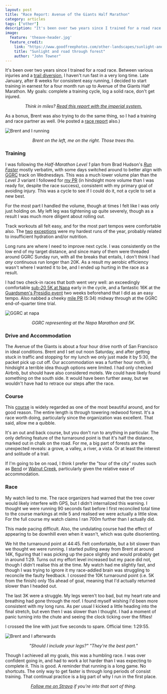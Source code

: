 ```yaml
---
layout: post
title: "Race Report: Avenue of the Giants Half Marathon"
category: articles
tags: ["other"]
description: "It's been over two years since I trained for a road race. Between various injuries and a trail diversion, I haven't run fast in a very long time."
image:
  feature: 'theave-header.jpg'
  feature_credit:
    link: "https://www.goodfreephotos.com/other-landscapes/sunlight-and-road-through-the-forest.jpg.php"
    title: "Sunlight and road through forest"
    author: "John Towner"
---
```


It's been over two years since I trained for a road race. Between various
injuries and a [trail
diversion](/articles/race-report-north-face-50-mile.html), I haven't run fast
in a very long time.  Late January, after 8 weeks for consistent easy running,
I decided to start training in earnest for a four month run up to Avenue of the
Giants Half Marathon. My goals: complete a training cycle, log a solid race,
don't get injured.

<center><em>
<span data-alt="Think in kays?">Think in miles?</span> <a data-alt-href="?" href="?imperial=true">Read this report with the <span data-alt="metric">imperial</span> system.</a>
</em></center>

<p />

As a bonus, Brent was also trying to do the same thing, so I had a training and
race partner as well. (He posted a [race report](https://brentnowak.net/2018/05/07/race-report-avenue-of-the-giants-half-marathon/) also.)

![Brent and I running](/images/theave-running.jpg)
<center><em>Brent on the left, me on the right. Those trees tho.</em></center>

<p />

### Training

I was following the _Half-Marathon Level 1_ plan from Brad Hudson's [_Run
Faster_](https://www.amazon.com/dp/B001ANYD3Q/) mostly verbatim, with some days
switched around to better align with [GGRC](http://goldengaterunningclub.org/)
track on Wednesdays. This was a much lower volume plan than the _Level 3_
variant I followed for [my PR](/articles//race-report-walnut-creek-half.html)
(in hindsight more volume than I was ready for, despite the race success),
consistent with my primary goal of avoiding injury. This was a cycle to see if
I could do it, not a cycle to set a new best.

For the most part I handled the volume, though at times I felt like I was only
just holding on. My left leg was tightening up quite severely, though as a
result I was much more diligent about rolling out.

Track workouts all felt easy, and for the most part tempos were comfortable
also. The [two](https://www.strava.com/activities/1456577035/overview) [exceptions](https://www.strava.com/activities/1495036189/overview) were my hardest runs of the year, probably related to
insufficient hydration and/or nutrition.

Long runs are where I need to improve next cycle. I was consistently on the low
end of my target distance, and since many of them were threaded around GGRC
Sunday run, with all the breaks that entails, I don't think I had _any_
continuous run longer than 20K. As a result my aerobic efficiency wasn't where
I wanted it to be, and I ended up hurting in the race as a result.

I had two check-in races that both went very well: an exceedingly comfortable
[sub-20 5K at Napa](https://www.strava.com/activities/1436221460) early in the cycle, and a fantastic <span
data-alt="10mi">16K</span> at the [Guardsmen's Presidio event](https://www.strava.com/activities/1525946687/overview) two weeks
beforehand that I did as an easy tempo. Also nabbed a cheeky [mile PR](https://www.strava.com/activities/1477373729/overview) (5:34)
midway through at the GGRC end-of-quarter time trial.

![GGRC at napa](/images/ggrc-napa.jpg)
<center><em>GGRC representing at the Napa Marathon and 5K.</em></center>

<p />

### Drive and Accommodation

The Avenue of the Giants is about a four hour drive north of San Francisco in
ideal conditions.  Brent and I set out noon Saturday, and after getting stuck
in traffic and stopping for my lunch we only just made it by 5:30, the packet
pick up cut off. Our accommodation was a further hour north, in hindsight a
terrible idea though options were limited. I had only checked Airbnb, but
should have also considered motels. We could have likely found something on the
south side. It would have been further away, but we wouldn't have had to
retrace our steps after the race.

### Course

This [course](https://www.strava.com/activities/1554214051/overview) is widely
regarded as one of the most beautiful around, and for good reason. The entire
length is through towering redwood forest. It's a race worth doing,
particularly since the organization was excellent. That said, allow me a
quibble.

It's an out and back course, but you don't run to anything in particular. The
only defining feature of the turnaround point is that it's half the distance,
marked out in chalk on the road. For me, a big part of forests are the
unexpected reveals: a grove, a valley, a river, a vista. Or at least the
interest and solitude of a trail.

If I'm going to be on road, I think I prefer the "tour of the city" routes such
as [Bend](/articles/race-report-bend-half.html) or [Walnut
Creek](/articles/race-report-walnut-creek-half.html), particularly given the
relative ease of accommodation.

### Race

My watch lied to me. The race organizers had warned that the tree cover would
likely interfere with GPS, but I didn't internalized this warning. I thought we
were running 90 seconds fast before I first reconciled total time to the course
markings at mile 5 and realised we were actually a little slow. For the full
course my watch claims I ran <span data-alt="half a mile">700m</span> further than I actually did.

This made pacing difficult. Also, the undulating course had the effect of
appearing to be downhill even when it wasn't, which was quite disorienting.

We hit the turnaround point at 44:45. Felt comfortable, but a bit slower than
we thought we were running. I started pulling away from Brent at around <span data-alt="mile 9">14K</span>,
figuring that I was picking up the pace slightly and would probably get in
around 1:29. Turns out my effort level increased but my pace did not, though I didn't realise this at the time. My
watch had me slightly fast, and though I was trying to ignore it my race-addled
brain was struggling to reconcile the faulty feedback. I crossed the 10K
turnaround point (i.e. 5K from the finish) only 15s ahead of goal, meaning that
I'd actually returned slower than I headed out.

The last <span data-alt="two miles">3K</span> were a struggle. My legs weren't
too bad, but my heart rate and breathing had gone through the roof. I found
myself wishing I'd been more consistent with my long runs. As per usual I
kicked a little heading into the final stretch, but even then I was slower than
I thought. I had a moment of panic turning into the chute and seeing the clock
ticking over the fifties!

I crossed the line with just five seconds to spare. Official time: 1:29:55.

![Brent and I afterwards](/images/theave-after.jpg)
<center><em>"Should I include your legs?" "They're the best part."</em></center>

<p />

Though I achieved all my goals, this was a humbling race. I was over confident
going in, and had to work a lot harder than I was expecting to complete it.
This is good. A reminder that running is a long game. No shortcuts. The only
way to get faster is through long periods of consist training. That continual
practice is a big part of why I run in the first place.

<center><em><a href="https://www.strava.com/athletes/276401">Follow me on Strava</a> if you're into that sort of thing.</em></center>
